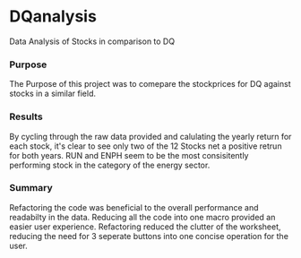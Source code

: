 # DQanalysis
Data Analysis of Stocks in comparison to DQ

### Purpose
The Purpose of this project was to comepare the stockprices for DQ against stocks in a similar field. 

### Results
By cycling through the raw data provided and calulating the yearly return for each stock, it's clear to see only two of the 12 Stocks net a positive retrun for both years. 
RUN and ENPH seem to be the most consisitently performing stock in the category of the energy sector. 

### Summary
Refactoring the code was beneficial to the overall performance and readabilty in the data. 
Reducing all the code into one macro provided an easier user experience. Refactoring reduced the clutter of the worksheet, reducing the need for 3 seperate buttons into one concise operation for the user.
